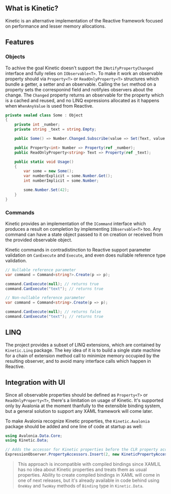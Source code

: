 ## What is Kinetic?

Kinetic is an alternative implementation of the Reactive framework focused on performance and lesser memory allocations.

## Features

### Objects

To achive the goal Kinetic doesn't support the `INotifyPropertyChanged` interface and fully relies on `IObservable<T>`. To make it work an observable property should via `Property<T>` or `ReadOnlyProperty<T>` structures which bundle a getter, a setter and an observable. Calling the `Set` method on a property sets the corresponind field and notifyies observers about the change. The `Changed` property returns an observable for the property which is a cached and reused, and no LINQ expressions allocated as it happens when `WhenAnyValue` is used from Reactive.

```csharp
private sealed class Some : Object
{
    private int _number;
    private string _text = string.Empty;

    public Some() => Number.Changed.Subscribe(value => Set(Text, value.ToString()));

    public Property<int> Number => Property(ref _number);
    public ReadOnlyProperty<string> Text => Property(ref _text);

    public static void Usage()
    {
        var some = new Some();
        var numberExplicit = some.Number.Get();
        int numberImplicit = some.Number;

        some.Number.Set(42);
    }
}
```

### Commands

Kinetic provides an implementation of the `ICommand` interface which produces a result on completion by implementing `IObservable<T>` too. Any command can have a state object passed to it on creation or received from the provided observable object.

Kinetic commands in contradistinction to Reactive support parameter validation on `CanExecute` and `Execute`, and even does nullable reference type validation.

```csharp
// Nullable reference parameter
var command = Command<string?>.Create(p => p);

command.CanExecute(null); // returns true
command.CanExecute("text"); // returns true

// Non-nullable reference parameter
var command = Command<string>.Create(p => p);

command.CanExecute(null); // returns false
command.CanExecute("text"); // returns true
```

## LINQ

The project provides a subset of LINQ extensions, which are contained by `Kinetic.Linq` package. The key idea of it is to build a single state machine for a chain of extension method call to minimize memory occupied by the resulting observer, and to avoid many interface calls which happen in Reactive.

## Integration with UI

Since all observable properties should be defined as `Property<T>` or `ReadOnlyProperty<T>`, there's a limitation on usage of Kinetic. It's supported only by Avalonia at the moment thanfully to the extensible binding system, but a general solution to support any XAML framework will come later.

To make Avalonia recognize Kinetic properties, the `Kinetic.Avalonia` package should be added and one line of code at startup as well:

```csharp
using Avalonia.Data.Core;
using Kinetic.Data;

// Adds the accessor for Kinetic properties before the CLR property accessor  
ExpressionObserver.PropertyAccessors.Insert(2, new KineticPropertyAccessor());
```

> This approach is incompatible with compiled bindings since XAMLIL has no idea about Kinetic properties and treats them as usual properties. Ability to create compiled bindings in XAML will come in one of next releases, but it's already available in code behind using `OneWay` and `TwoWay` methods of `Binding` type in `Kinetic.Data`.